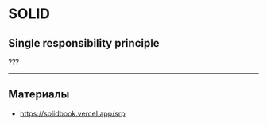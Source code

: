 # SOLID

## Single responsibility principle

???

---
## Материалы
 - https://solidbook.vercel.app/srp